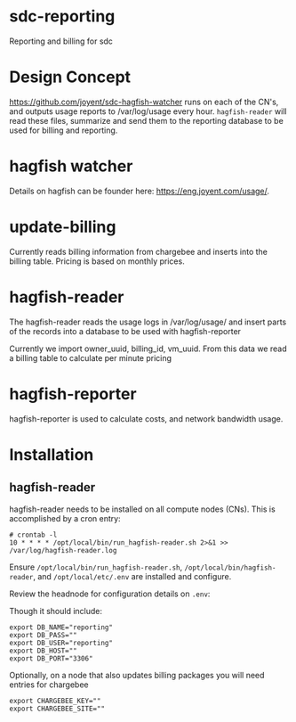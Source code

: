 # sdc-reporting
Reporting and billing for sdc

# Design Concept
https://github.com/joyent/sdc-hagfish-watcher runs on each of the CN's, and outputs usage reports to /var/log/usage every hour.  `hagfish-reader` will read these files, summarize and send them to the reporting database to be used for billing and reporting.

# hagfish watcher 
Details on hagfish can be founder here: https://eng.joyent.com/usage/.

# update-billing
Currently reads billing information from chargebee and inserts into the billing table.  Pricing is based on monthly prices.

# hagfish-reader
The hagfish-reader reads the usage logs in /var/log/usage/ and insert parts of the records into a database to be used with hagfish-reporter

Currently we import owner_uuid, billing_id, vm_uuid.  From this data we read a billing table to calculate per minute pricing

# hagfish-reporter
hagfish-reporter is used to calculate costs, and network bandwidth usage.

# Installation

## hagfish-reader

hagfish-reader needs to be installed on all compute nodes (CNs). This is accomplished by a cron entry:

```
# crontab -l
10 * * * * /opt/local/bin/run_hagfish-reader.sh 2>&1 >> /var/log/hagfish-reader.log
```

Ensure `/opt/local/bin/run_hagfish-reader.sh`, `/opt/local/bin/hagfish-reader`, and `/opt/local/etc/.env` are installed and configure.

Review the headnode for configuration details on `.env`:

Though it should include:

```
export DB_NAME="reporting"
export DB_PASS=""
export DB_USER="reporting"
export DB_HOST=""
export DB_PORT="3306"
```

Optionally, on a node that also updates billing packages you will need entries for chargebee
```
export CHARGEBEE_KEY=""
export CHARGEBEE_SITE=""
```

